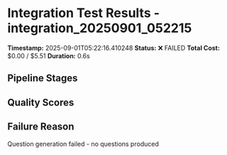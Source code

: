 # Integration Test Results - integration_20250901_052215

**Timestamp:** 2025-09-01T05:22:16.410248
**Status:** ❌ FAILED
**Total Cost:** $0.00 / $5.51
**Duration:** 0.6s

## Pipeline Stages


## Quality Scores


## Failure Reason

Question generation failed - no questions produced
